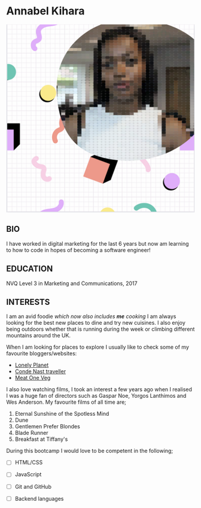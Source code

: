 # Annabel Kihara

![Hello, here is my profile!](/images/avatar.png)
## **BIO** 
I have worked in digital marketing for the last 6 years but now am learning to how to code in hopes of becoming a software engineer! 
## **EDUCATION** 
NVQ Level 3 in Marketing and Communications, 2017
## **INTERESTS** 
I am an avid foodie *which now also includes ***me*** cooking* I am always looking for the best new places to dine and try new cuisines. I also enjoy being outdoors whether that is running during the week or climbing different mountains around the UK.

When I am looking for places to explore I usually like to check some of my favourite bloggers/websites: 
- [Lonely Planet](https://www.lonelyplanet.com/articles/uk-best-hiking-trails)
- [Conde Nast traveller](https://www.cntraveller.com/gallery/most-beautiful-restaurants-england)
- [Meat One Veg](https://meatandoneveg.blog)

I also love watching films, I took an interest a few years ago when I realised I was a huge fan of directors such as Gaspar Noe, Yorgos Lanthimos and Wes Anderson. My favourite films of all time are; 
1. Eternal Sunshine of the Spotless Mind
2. Dune
3. Gentlemen Prefer Blondes
4. Blade Runner
5. Breakfast at Tiffany's 

During this bootcamp I would love to be competent in the following; 
- [ ] HTML/CSS
- [ ] JavaScript
- [ ] Git and GitHub 
- [ ] Backend languages 

